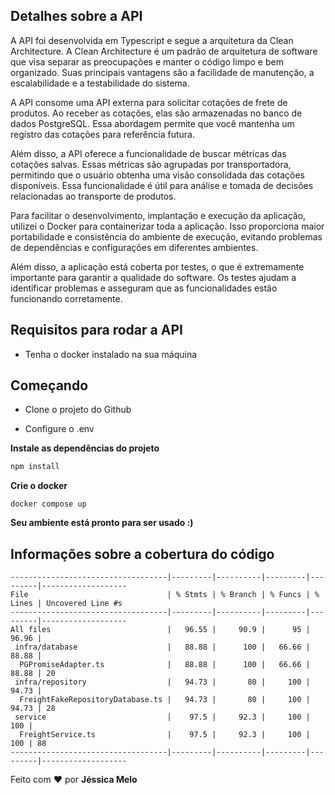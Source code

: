 ## Detalhes sobre a API
A API foi desenvolvida em Typescript e segue a arquitetura da Clean Architecture. A Clean Architecture é um padrão de arquitetura de software que visa separar as preocupações e manter o código limpo e bem organizado. Suas principais vantagens são a facilidade de manutenção, a escalabilidade e a testabilidade do sistema.

A API consome uma API externa para solicitar cotações de frete de produtos. Ao receber as cotações, elas são armazenadas no banco de dados PostgreSQL. Essa abordagem permite que você mantenha um registro das cotações para referência futura.

Além disso, a API oferece a funcionalidade de buscar métricas das cotações salvas. Essas métricas são agrupadas por transportadora, permitindo que o usuário obtenha uma visão consolidada das cotações disponíveis. Essa funcionalidade é útil para análise e tomada de decisões relacionadas ao transporte de produtos.

Para facilitar o desenvolvimento, implantação e execução da aplicação, utilizei o Docker para containerizar toda a aplicação. Isso proporciona maior portabilidade e consistência do ambiente de execução, evitando problemas de dependências e configurações em diferentes ambientes.

Além disso, a aplicação está coberta por testes, o que é extremamente importante para garantir a qualidade do software. Os testes ajudam a identificar problemas e asseguram que as funcionalidades estão funcionando corretamente.

## Requisitos para rodar a API

- Tenha o docker instalado na sua máquina


## Começando 

- Clone o projeto do Github

- Configure o .env 

**Instale as dependências do projeto**

```bash 
npm install
```

**Crie o docker**

```docker 
docker compose up
```
**Seu ambiente está pronto para ser usado :)**

## Informações sobre a cobertura do código

```
-----------------------------------|---------|----------|---------|---------|-------------------
File                               | % Stmts | % Branch | % Funcs | % Lines | Uncovered Line #s 
-----------------------------------|---------|----------|---------|---------|-------------------
All files                          |   96.55 |     90.9 |      95 |   96.96 |                   
 infra/database                    |   88.88 |      100 |   66.66 |   88.88 |                   
  PGPromiseAdapter.ts              |   88.88 |      100 |   66.66 |   88.88 | 20                
 infra/repository                  |   94.73 |       80 |     100 |   94.73 |                   
  FreightFakeRepositoryDatabase.ts |   94.73 |       80 |     100 |   94.73 | 28                
 service                           |    97.5 |     92.3 |     100 |     100 |                   
  FreightService.ts                |    97.5 |     92.3 |     100 |     100 | 88                
-----------------------------------|---------|----------|---------|---------|-------------------
```

Feito com ❤️ por **Jéssica Melo**
